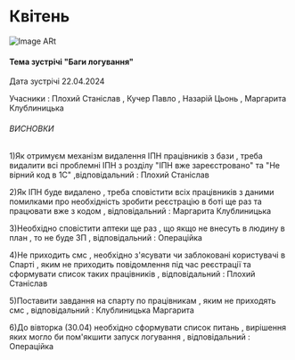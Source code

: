 # Квітень
![Image ARt](https://github.com/Plokhyi/PROTOKOLU/blob/main/4383927.png)

#### Тема зустрічі "Баги логування"

Дата зустрічі 22.04.2024
  
Учасники : Плохий Станіслав , Кучер Павло , Назарій Цьонь , Маргарита Клублиницька

###### ВИСНОВКИ

1)Як отримуєм механізм видалення ІПН працівників з бази , треба видалити всі проблемні ІПН з розділу "ІПН вже зареєстровано" та "Не вірний код в 1С" ,відповідальний : Плохий Станіслав

2)Як ІПН буде видалено , треба сповістити всіх працівників з даними помилками про необхідність зробити реєстрацію в боті ще раз та працювати вже з кодом , відповідальний : Маргарита Клублиницька 

3)Необхідно сповістити аптеки ще раз , що якщо не внесуть в людину в план , то не буде ЗП , відповідальний : Операційка 

4)Не приходить смс , необхідно з'ясувати чи заблоковані користувачі в Спарті , яким не приходить повідомлення під час реєстрації та сформувати список таких працівників , відповідальний : Плохий Станіслав 

5)Поставити завдання на спарту по працівникам , яким не приходять смс , відповідальний : Клублиницька Маргарита 

6)До вівторка (30.04) необхідно сформувати список питань , вирішення яких могло би пом'якшити запуск логування , відповідальний : Операційка 

